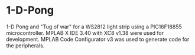 # 1-D-Pong
1-D Pong and "Tug of war" for a WS2812 light strip using a PIC16F18855 microcontroller. MPLAB X IDE 3.40 with XC8 v1.38 were used for development. MPLAB Code Configurator v3 was used to generate code for the peripherals.
